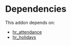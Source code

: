 # Dependencies

This addon depends on:

- [hr_attendance](https://github.com/bringout/oca-ocb-hr/tree/7056a6865f6bd273a5c4cfc973b3c7a819ee6af0/odoo-bringout-oca-ocb-hr_attendance)
- [hr_holidays](https://github.com/bringout/oca-ocb-hr/tree/7056a6865f6bd273a5c4cfc973b3c7a819ee6af0/odoo-bringout-oca-ocb-hr_holidays)
